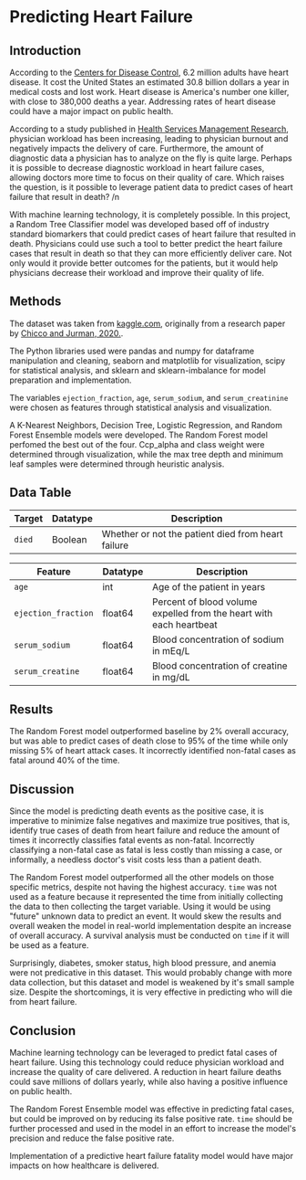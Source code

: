 # Predicting Heart Failure

## Introduction
According to the [Centers for Disease Control](https://www.cdc.gov/heartdisease/heart_failure.htm), 6.2 million adults have heart disease. It cost the United States an estimated 30.8 billion dollars a year in medical costs and lost work. Heart disease is America's number one killer, with close to 380,000 deaths a year. Addressing rates of heart disease could have a major impact on public health.

According to a study published in [Health Services Management Research](https://pubmed.ncbi.nlm.nih.gov/17958972/), physician workload has been increasing, leading to physician burnout and negatively impacts the delivery of care. Furthermore, the amount of diagnostic data a physician has to analyze on the fly is quite large. Perhaps it is possible to decrease diagnostic workload in heart failure cases, allowing doctors more time to focus on their quality of care. Which raises the question, is it possible to leverage patient data to predict cases of heart failure that result in death? /n

With machine learning technology, it is completely possible. In this project, a Random Tree Classifier model was developed based off of industry standard biomarkers that could predict cases of heart failure that resulted in death. Physicians could use such a tool to better predict the heart failure cases that result in death so that they can more efficiently deliver care. Not only would it provide better outcomes for the patients, but it would help physicians decrease their workload and improve their quality of life. 

## Methods
The dataset was taken from [kaggle.com](https://www.kaggle.com/andrewmvd/heart-failure-clinical-data), originally from a research paper by [Chicco and Jurman, 2020.](https://bmcmedinformdecismak.biomedcentral.com/articles/10.1186/s12911-020-1023-5). 

The Python libraries used were pandas and numpy for dataframe manipulation and cleaning, seaborn and matplotlib for visualization, scipy for statistical analysis, and sklearn and sklearn-imbalance for model preparation and implementation. 

The variables ```ejection_fraction```, ```age```, ```serum_sodium```, and ```serum_creatinine``` were chosen as features through statistical analysis and visualization. 

A K-Nearest Neighbors, Decision Tree, Logistic Regression, and Random Forest Ensemble models were developed. The Random Forest model perfomed the best out of the four. Ccp_alpha and class weight were determined through visualization, while the max tree depth and minimum leaf samples were determined through heuristic analysis. 

## Data Table

| Target           | Datatype | Description                                                         |
|-------------------|----------|---------------------------------------------------------------------|
| ```died```               | Boolean      | Whether or not the patient died from heart failure       |

| Feature           | Datatype | Description                                                         |
|-------------------|----------|---------------------------------------------------------------------|
| ```age```               | int      | Age of the patient in years                                         |
| ```ejection_fraction```| float64  | Percent of blood volume expelled from the heart with each heartbeat |
| ```serum_sodium```      | float64  | Blood concentration of sodium in mEq/L                              |
| ```serum_creatine```    | float64  | Blood concentration of creatine in mg/dL                            |

## Results
The Random Forest model outperformed baseline by 2% overall accuracy, but was able to predict cases of death close to 95% of the time while only missing 5% of heart attack cases. It incorrectly identified non-fatal cases as fatal around 40% of the time. 

## Discussion
Since the model is predicting death events as the positive case, it is imperative to minimize false negatives and maximize true positives, that is, identify true cases of death from heart failure and reduce the amount of times it incorrectly classifies fatal events as non-fatal. Incorrectly classifying a non-fatal case as fatal is less costly than missing a case, or informally, a needless doctor's visit costs less than a patient death. 

The Random Forest model outperformed all the other models on those specific metrics, despite not having the highest accuracy. ```time``` was not used as a feature because it represented the time from initially collecting the data to then collecting the target variable. Using it would be using "future" unknown data to predict an event. It would skew the results and overall weaken the model in real-world implementation despite an increase of overall accuracy. A survival analysis must be conducted on ```time``` if it will be used as a feature. 

Surprisingly, diabetes, smoker status, high blood pressure, and anemia were not predicative in this dataset. This would probably change with more data collection, but this dataset and model is weakened by it's small sample size. Despite the shortcomings, it is very effective in predicting who will die from heart failure.

## Conclusion
Machine learning technology can be leveraged to predict fatal cases of heart failure. Using this technology could reduce physician workload and increase the quality of care delivered. A reduction in heart failure deaths could save millions of dollars yearly, while also having a positive influence on public health. 

The Random Forest Ensemble model was effective in predicting fatal cases, but could be improved on by reducing its false positive rate. ```time``` should be further processed and used in the model in an effort to increase the model's precision and reduce the false positive rate. 

 Implementation of a predictive heart failure fatality model would have major impacts on how healthcare is delivered. 